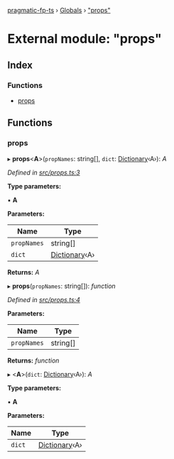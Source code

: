 [pragmatic-fp-ts](../README.md) › [Globals](../globals.md) › ["props"](_props_.md)

# External module: "props"

## Index

### Functions

* [props](_props_.md#props)

## Functions

###  props

▸ **props**<**A**>(`propNames`: string[], `dict`: [Dictionary](_types_.md#dictionary)‹A›): *A*

*Defined in [src/props.ts:3](https://github.com/hermann-p/pragmatic-fp-ts/blob/d79a7fd/src/props.ts#L3)*

**Type parameters:**

▪ **A**

**Parameters:**

Name | Type |
------ | ------ |
`propNames` | string[] |
`dict` | [Dictionary](_types_.md#dictionary)‹A› |

**Returns:** *A*

▸ **props**(`propNames`: string[]): *function*

*Defined in [src/props.ts:4](https://github.com/hermann-p/pragmatic-fp-ts/blob/d79a7fd/src/props.ts#L4)*

**Parameters:**

Name | Type |
------ | ------ |
`propNames` | string[] |

**Returns:** *function*

▸ <**A**>(`dict`: [Dictionary](_types_.md#dictionary)‹A›): *A*

**Type parameters:**

▪ **A**

**Parameters:**

Name | Type |
------ | ------ |
`dict` | [Dictionary](_types_.md#dictionary)‹A› |
